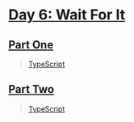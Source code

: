 # [Day 6: Wait For It](https://adventofcode.com/2023/day/6)

## [Part One](https://adventofcode.com/2023/day/6#part1)

> [TypeScript](/solutions/typescript/2023/06/src/p1.ts)

## [Part Two](https://adventofcode.com/2023/day/6#part2)

> [TypeScript](/solutions/typescript/2023/06/src/p2.ts)
